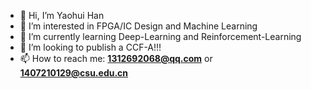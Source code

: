 - 👋 Hi, I’m Yaohui Han
- 👀 I’m interested in FPGA/IC Design and Machine Learning
- 🌱 I’m currently learning Deep-Learning and Reinforcement-Learning
- 💞️ I’m looking to publish a CCF-A!!!
- 📫 How to reach me: **1312692068@qq.com** or **1407210129@csu.edu.cn**

<!---
Han-0107/Han-0107 is a ✨ special ✨ repository because its `README.md` (this file) appears on your GitHub profile.
You can click the Preview link to take a look at your changes.
--->
